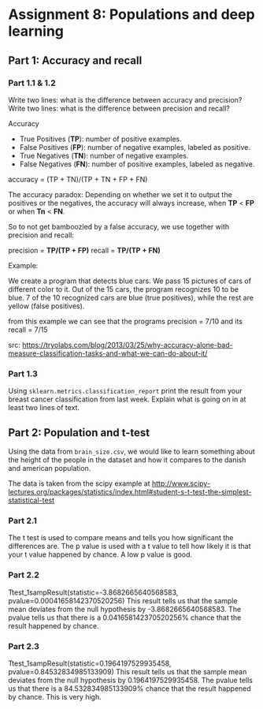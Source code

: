 # Assignment 8: Populations and deep learning

## Part 1: Accuracy and recall

### Part 1.1 & 1.2
Write two lines: what is the difference between accuracy and precision?
Write two lines: what is the difference between precision and recall?

Accuracy
<ul>
<li>True Positives (<b>TP</b>): number of positive examples.</li>
<li>False Positives (<b>FP</b>): number of negative examples, labeled as positive.</li>
<li>True Negatives (<b>TN</b>): number of negative examples.</li>
<li>False Negatives (<b>FN</b>): number of positive examples, labeled as negative.</li>
</ul>

accuracy = (TP + TN)/(TP + TN + FP + FN)

The accuracy paradox:
Depending on whether we set it to output the positives or the negatives,
the accuracy will always increase, when <b>TP</b> < <b>FP</b> or when <b>Tn</b> < <b>FN</b>.

So to not get bamboozled by a false accuracy, we use together with precision and recall:

precision = <b>TP/(TP + FP)</b>
recall = <b>TP/(TP + FN)</b>

Example:

We create a program that detects blue cars. We pass 15 pictures of cars of different color to it.
Out of the 15 cars, the program recognizes 10 to be blue. 7 of the 10 recognized cars are blue (true positives),
while the rest are yellow (false positives).

from this example we can see that the programs precision = 7/10 and its recall = 7/15


src: https://tryolabs.com/blog/2013/03/25/why-accuracy-alone-bad-measure-classification-tasks-and-what-we-can-do-about-it/


### Part 1.3
Using ``sklearn.metrics.classification_report`` print the result from your
breast cancer classification from last week. Explain what is going on in at
least two lines of text.

## Part 2: Population and t-test
Using the data from ``brain_size.csv``, we would like to learn something
about the height of the people in the dataset and how it compares to the
danish and american population.

The data is taken from the scipy example at
http://www.scipy-lectures.org/packages/statistics/index.html#student-s-t-test-the-simplest-statistical-test

### Part 2.1
The t test is used to compare means and tells you how significant the differences are. 
The p value is used with a t value to tell how likely it is that your t value happened by chance. A low p value is good.

### Part 2.2
Ttest_1sampResult(statistic=-3.8682665640568583, pvalue=0.00041658142370520256)
This result tells us that the sample mean deviates from the null hypothesis by -3.8682665640568583. The pvalue tells us that there is a 0.041658142370520256% chance that the result happened by chance.

### Part 2.3
Ttest_1sampResult(statistic=0.1964197529935458, pvalue=0.84532834985133909)
This result tells us that the sample mean deviates from the null hypothesis by 0.1964197529935458. The pvalue tells us that there is a 84.532834985133909% chance that the result happened by chance. This is very high.
